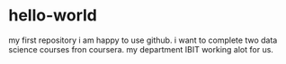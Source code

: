 # hello-world
my first repository
i am happy to use github. i want to complete two data science courses fron coursera. my department IBIT working alot for us.
